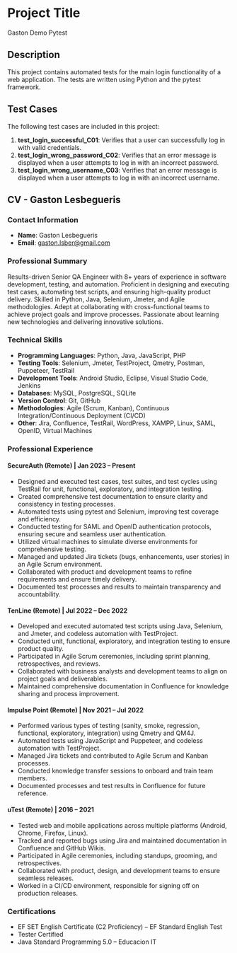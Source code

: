 # Project Title
Gaston Demo Pytest
## Description
This project contains automated tests for the main login functionality of a web application. The tests are written using Python and the pytest framework.

## Test Cases
The following test cases are included in this project:

1. **test_login_successful_C01**: Verifies that a user can successfully log in with valid credentials.
2. **test_login_wrong_password_C02**: Verifies that an error message is displayed when a user attempts to log in with an incorrect password.
3. **test_login_wrong_username_C03**: Verifies that an error message is displayed when a user attempts to log in with an incorrect username.

## CV - Gaston Lesbegueris

### Contact Information
- **Name**: Gaston Lesbegueris
- **Email**: gaston.lsber@gmail.com

### Professional Summary
Results-driven Senior QA Engineer with 8+ years of experience in software development, testing, and automation. Proficient in designing and executing test cases, automating test scripts, and ensuring high-quality product delivery. Skilled in Python, Java, Selenium, Jmeter, and Agile methodologies. Adept at collaborating with cross-functional teams to achieve project goals and improve processes. Passionate about learning new technologies and delivering innovative solutions.

### Technical Skills
- **Programming Languages**: Python, Java, JavaScript, PHP
- **Testing Tools**: Selenium, Jmeter, TestProject, Qmetry, Postman, Puppeteer, TestRail
- **Development Tools**: Android Studio, Eclipse, Visual Studio Code, Jenkins
- **Databases**: MySQL, PostgreSQL, SQLite
- **Version Control**: Git, GitHub
- **Methodologies**: Agile (Scrum, Kanban), Continuous Integration/Continuous Deployment (CI/CD)
- **Other**: Jira, Confluence, TestRail, WordPress, XAMPP, Linux, SAML, OpenID, Virtual Machines

### Professional Experience

#### SecureAuth (Remote) | Jan 2023 – Present
- Designed and executed test cases, test suites, and test cycles using TestRail for unit, functional, exploratory, and integration testing.
- Created comprehensive test documentation to ensure clarity and consistency in testing processes.
- Automated tests using pytest and Selenium, improving test coverage and efficiency.
- Conducted testing for SAML and OpenID authentication protocols, ensuring secure and seamless user authentication.
- Utilized virtual machines to simulate diverse environments for comprehensive testing.
- Managed and updated Jira tickets (bugs, enhancements, user stories) in an Agile Scrum environment.
- Collaborated with product and development teams to refine requirements and ensure timely delivery.
- Documented test processes and results to maintain transparency and accountability.

#### TenLine (Remote) | Jul 2022 – Dec 2022
- Developed and executed automated test scripts using Java, Selenium, and Jmeter, and codeless automation with TestProject.
- Conducted unit, functional, exploratory, and integration testing to ensure product quality.
- Participated in Agile Scrum ceremonies, including sprint planning, retrospectives, and reviews.
- Collaborated with business analysts and development teams to align on project goals and deliverables.
- Maintained comprehensive documentation in Confluence for knowledge sharing and process improvement.

#### Impulse Point (Remote) | Nov 2021 – Jul 2022
- Performed various types of testing (sanity, smoke, regression, functional, exploratory, integration) using Qmetry and QM4J.
- Automated tests using JavaScript and Puppeteer, and codeless automation with TestProject.
- Managed Jira tickets and contributed to Agile Scrum and Kanban processes.
- Conducted knowledge transfer sessions to onboard and train team members.
- Documented processes and test results in Confluence for future reference.

#### uTest (Remote) | 2016 – 2021
- Tested web and mobile applications across multiple platforms (Android, Chrome, Firefox, Linux).
- Tracked and reported bugs using Jira and maintained documentation in Confluence and GitHub Wikis.
- Participated in Agile ceremonies, including standups, grooming, and retrospectives.
- Collaborated with product, design, and development teams to ensure seamless releases.
- Worked in a CI/CD environment, responsible for signing off on production releases.

### Certifications
- EF SET English Certificate (C2 Proficiency) – EF Standard English Test
- Tester Certified
- Java Standard Programming 5.0 – Educacion IT
